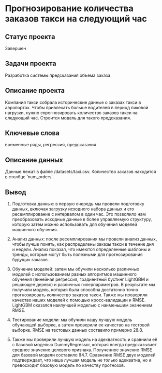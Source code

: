# Прогнозирование количества заказов такси на следующий час

## Статус проекта
Завершен

## Задачи проекта
Разработка системы предсказания объема заказа.

## Описание проекта
Компания такси собрала исторические данные о заказах такси в аэропортах. 
Чтобы привлекать больше водителей в период пиковой нагрузки, нужно спрогнозировать количество заказов такси на следующий час. 
Строится модель для такого предсказания.

## Ключевые слова
временные ряды, регрессия, предсказания

## Описание данных
Данные лежат в файле /datasets/taxi.csv. 
Количество заказов находится в столбце 'num_orders'.

## Вывод
1. Подготовка данных: в первую очередь мы провели подготовку данных, включая загрузку исходного набора данных и его ресемплирование с интервалом в один час. Это позволило нам преобразовать исходные данные в более управляемую структуру, которую затем можно использовать для обучения моделей машинного обучения.

2. Анализ данных: после ресемплирования мы провели анализ данных, чтобы лучше понять, как распределены заказы такси в течение дня и недели. Анализ показал, что имеются определенные шаблоны и тренды, которые могут быть полезными для прогнозирования будущих заказов.

3. Обучение моделей: затем мы обучили несколько различных моделей с использованием разных алгоритмов машинного обучения (линейная регрессия, градиентный бустинг LightGBM и решающее дерево) и различных гиперпараметров. В результате мы получили модель, которая была способна достаточно точно прогнозировать количество заказов такси. Также мы проверили качество наших моделей с помощью кросс-валидации и RMSE. LightGBM оказался наилучшей моделью с наименьшим значением RMSE.

4. Тестирование модели: мы обучили нашу лучшую модель обучающей выборке, а затем проверили ее качество на тестовой выборке. RMSE на тестовых данных составило примерно 28.8.

5. Также мы проверили лучшую модель на адекватность и сравнили её с базовой моделью DummyRegressor, которая всегда предсказывает среднее значение целевого признака. Полученное значение RMSE для базовой модели составило 84.7. Сравнение RMSE двух моделей подтверждает, что наша лучшая модель не только адекватна, но и превосходит базовую модель по качеству прогнозов.
